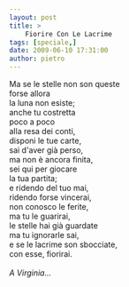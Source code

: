 ```yaml
---
layout: post
title: >
    Fiorire Con Le Lacrime
tags: [speciale,]
date: 2009-06-10 17:31:00
author: pietro
---
```

Ma se le stelle non son queste<br/>forse allora<br/>la luna non esiste;<br/>anche tu costretta<br/>poco a poco<br/>alla resa dei conti,<br/>disponi le tue carte,<br/>sai d'aver già perso,<br/>ma non è ancora finita,<br/>sei qui per giocare<br/>la tua partita;<br/>e ridendo del tuo mai,<br/>ridendo forse vincerai,<br/>non conosco le ferite,<br/>ma tu le guarirai,<br/>le stelle hai già guardate<br/>ma tu ignorarle sai,<br/>e se le lacrime son sbocciate,<br/>con esse, fiorirai.<br/><br/><span style="font-style: italic">A Virginia...</span>
